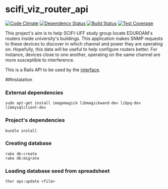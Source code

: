 
# scifi_viz_router_api

[![Code Climate](https://codeclimate.com/github/rai200890/wifi_uff_location_api/badges/gpa.svg)](https://codeclimate.com/github/rai200890/wifi_uff_location_api)
[![Dependency Status](https://gemnasium.com/rai200890/wifi_uff_location_api.svg)](https://gemnasium.com/rai200890/wifi_uff_location_api)
[![Build Status](https://travis-ci.org/rai200890/wifi_uff_location_api.svg?branch=master)](https://travis-ci.org/rai200890/wifi_uff_location_api)
[![Test Coverage](https://codeclimate.com/github/rai200890/wifi_uff_location_api/badges/coverage.svg)](https://codeclimate.com/github/rai200890/wifi_uff_location_api/coverage)

This project's aim is to help SCIFI-UFF study group locate EDUROAM's routers inside university's buildings.
This application makes SNMP requests to these devices to discover in which channel and power they are operating on. Hopefully, this data will be useful to help configure routers better. For instance, devices close to one another,  operating on the same channel are more susceptible to interference.

This is a Rails API to be used by the [interface](https://github.com/rai200890/wifi_uff_location_interface).

##Instalation

### External dependencies

```shell
sudo apt-get install imagemagick libmagickwand-dev libpq-dev libmysqlclient-dev
```

### Project's dependencies

```shell
bundle install
```

### Creating database

```shell
rake db:create
rake db:migrate
```

### Loading database seed from spreadsheet

```shell
thor aps:update <file>
```
